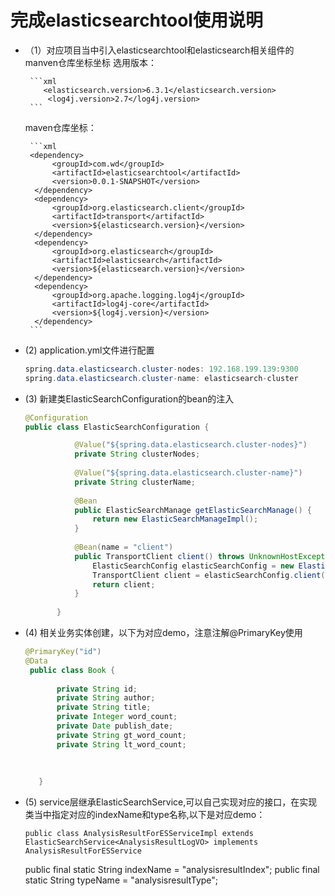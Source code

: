 # 完成elasticsearchtool使用说明
- （1）对应项目当中引入elasticsearchtool和elasticsearch相关组件的manven仓库坐标坐标
           选用版本：
            
       ```xml
          <elasticsearch.version>6.3.1</elasticsearch.version>
		   <log4j.version>2.7</log4j.version>
       ```
     maven仓库坐标：
            
       ```xml
       <dependency>
			<groupId>com.wd</groupId>
			<artifactId>elasticsearchtool</artifactId>
			<version>0.0.1-SNAPSHOT</version>
		</dependency>
		<dependency>
			<groupId>org.elasticsearch.client</groupId>
			<artifactId>transport</artifactId>
			<version>${elasticsearch.version}</version>
		</dependency>
		<dependency>
			<groupId>org.elasticsearch</groupId>
			<artifactId>elasticsearch</artifactId>
			<version>${elasticsearch.version}</version>
		</dependency>
		<dependency>
			<groupId>org.apache.logging.log4j</groupId>
			<artifactId>log4j-core</artifactId>
			<version>${log4j.version}</version>
		</dependency>
       ```
- (2) application.yml文件进行配置

     ```java
     spring.data.elasticsearch.cluster-nodes: 192.168.199.139:9300
     spring.data.elasticsearch.cluster-name: elasticsearch-cluster
     ````    
- (3) 新建类ElasticSearchConfiguration的bean的注入

     ```java
     @Configuration
     public class ElasticSearchConfiguration {

				@Value("${spring.data.elasticsearch.cluster-nodes}")
				private String clusterNodes;
			
				@Value("${spring.data.elasticsearch.cluster-name}")
				private String clusterName;
			
				@Bean
				public ElasticSearchManage getElasticSearchManage() {
					return new ElasticSearchManageImpl();
				}
			
				@Bean(name = "client")
				public TransportClient client() throws UnknownHostException {
					ElasticSearchConfig elasticSearchConfig = new ElasticSearchConfig(clusterNodes,clusterName);
					TransportClient client = elasticSearchConfig.client();
					return client;
				}
			
			}
     ````
- (4) 相关业务实体创建，以下为对应demo，注意注解@PrimaryKey使用

     ```java
     @PrimaryKey("id")
     @Data
	  public class Book {
		
			private String id;
			private String author;
			private String title;
			private Integer word_count;
			private Date publish_date;
			private String gt_word_count;
			private String lt_word_count;
		
		
			
		}
     
     ```
- (5) service层继承ElasticSearchService<T>,可以自己实现对应的接口，在实现类当中指定对应的indexName和type名称,以下是对应demo：

   `public class AnalysisResultForESServiceImpl extends ElasticSearchService<AnalysisResultLogVO> implements AnalysisResultForESService`
    
    public final static String indexName = "analysisresultIndex";
    public final static String typeName = "analysisresultType";
   
   
            